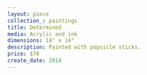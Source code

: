 ```yaml
---
layout: piece
collection_: paintings
title: Determined
media: Acrylic and ink
dimensions: 14" x 14"
description: Painted with popsicle sticks.
price: $70
create_date: 2014
---
```

